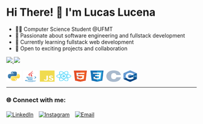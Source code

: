# Hi There! 👋 I'm Lucas Lucena


- 👨‍💻 Computer Science Student @UFMT  
- 🧠 Passionate about software engineering and fullstack development  
- 🌱 Currently learning fullstack web development  
- 💼 Open to exciting projects and collaboration  

<div>
  <a href="https://github.com/lucaslucena-la">
    <img height="180em" src="https://github-readme-stats.vercel.app/api?username=lucaslucena-la&show_icons=true&theme=tokyonight&include_all_commits=true&count_private=true" />
    <img height="180em" src="https://github-readme-stats.vercel.app/api/top-langs/?username=lucaslucena-la&layout=compact&langs_count=16&theme=tokyonight" />
  </a>
</div>

<div style="display: inline_block"><br>
  <img align="center" alt="Lucas-Python" height="30" width="40" src="https://raw.githubusercontent.com/devicons/devicon/master/icons/python/python-original.svg">
  <img align="center" alt="Lucas-Java" height="30" width="40" src="https://raw.githubusercontent.com/devicons/devicon/master/icons/java/java-original.svg">
  <img align="center" alt="Lucas-JS" height="30" width="40" src="https://raw.githubusercontent.com/devicons/devicon/master/icons/javascript/javascript-plain.svg">
  <img align="center" alt="Lucas-React" height="30" width="40" src="https://raw.githubusercontent.com/devicons/devicon/master/icons/react/react-original.svg">
  <img align="center" alt="Lucas-HTML" height="30" width="40" src="https://raw.githubusercontent.com/devicons/devicon/master/icons/html5/html5-original.svg">
  <img align="center" alt="Lucas-CSS" height="30" width="40" src="https://raw.githubusercontent.com/devicons/devicon/master/icons/css3/css3-original.svg">
  <img align="center" alt="Lucas-C" height="30" width="40" src="https://raw.githubusercontent.com/devicons/devicon/master/icons/c/c-original.svg">
  <img align="center" alt="Lucas-Cpp" height="30" width="40" src="https://raw.githubusercontent.com/devicons/devicon/master/icons/cplusplus/cplusplus-original.svg">
</div>

---

### 🌐 Connect with me:

<div style="margin-top: 20px">
  <a href="https://www.linkedin.com/in/SEU-USUARIO" target="_blank" style="display: inline-block; margin-right: 10px;">
    <img src="https://img.shields.io/badge/-LinkedIn-0A66C2?style=for-the-badge&logo=linkedin&logoColor=white" alt="LinkedIn">
  </a>
  
  <a href="https://instagram.com/SEU-USUARIO" target="_blank" style="display: inline-block; margin-right: 10px;">
    <img src="https://img.shields.io/badge/-Instagram-E4405F?style=for-the-badge&logo=instagram&logoColor=white" alt="Instagram">
  </a>
  
  
  <a href="mailto:SEU-EMAIL@gmail.com" target="_blank" style="display: inline-block;">
    <img src="https://img.shields.io/badge/-Email-D14836?style=for-the-badge&logo=gmail&logoColor=white" alt="Email">
  </a>
</div>

